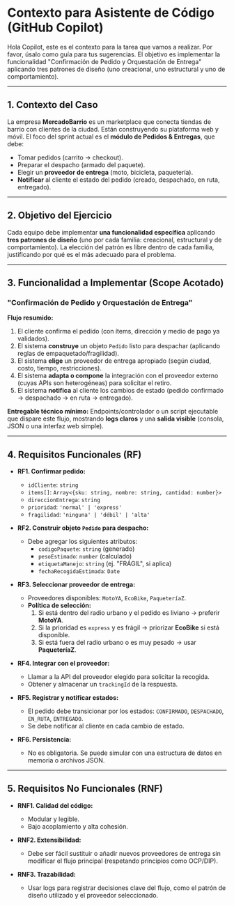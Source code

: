 # Contexto para Asistente de Código (GitHub Copilot)

Hola Copilot, este es el contexto para la tarea que vamos a realizar. Por favor, úsalo como guía para tus sugerencias. El objetivo es implementar la funcionalidad "Confirmación de Pedido y Orquestación de Entrega" aplicando tres patrones de diseño (uno creacional, uno estructural y uno de comportamiento).

---

## 1. Contexto del Caso

La empresa **MercadoBarrio** es un marketplace que conecta tiendas de barrio con clientes de la ciudad. Están construyendo su plataforma web y móvil. El foco del sprint actual es el **módulo de Pedidos & Entregas**, que debe:

* Tomar pedidos (carrito → checkout).
* Preparar el despacho (armado del paquete).
* Elegir un **proveedor de entrega** (moto, bicicleta, paquetería).
* **Notificar** al cliente el estado del pedido (creado, despachado, en ruta, entregado).

---

## 2. Objetivo del Ejercicio

Cada equipo debe implementar **una funcionalidad específica** aplicando **tres patrones de diseño** (uno por cada familia: creacional, estructural y de comportamiento). La elección del patrón es libre dentro de cada familia, justificando por qué es el más adecuado para el problema.

---

## 3. Funcionalidad a Implementar (Scope Acotado)

### "Confirmación de Pedido y Orquestación de Entrega"

**Flujo resumido:**

1.  El cliente confirma el pedido (con ítems, dirección y medio de pago ya validados).
2.  El sistema **construye** un objeto `Pedido` listo para despachar (aplicando reglas de empaquetado/fragilidad).
3.  El sistema **elige** un proveedor de entrega apropiado (según ciudad, costo, tiempo, restricciones).
4.  El sistema **adapta o compone** la integración con el proveedor externo (cuyas APIs son heterogéneas) para solicitar el retiro.
5.  El sistema **notifica** al cliente los cambios de estado (pedido confirmado → despachado → en ruta → entregado).

**Entregable técnico mínimo:** Endpoints/controlador o un script ejecutable que dispare este flujo, mostrando **logs claros** y una **salida visible** (consola, JSON o una interfaz web simple).

---

## 4. Requisitos Funcionales (RF)

* **RF1. Confirmar pedido:**
    * `idCliente`: `string`
    * `items[]`: `Array<{sku: string, nombre: string, cantidad: number}>`
    * `direccionEntrega`: `string`
    * `prioridad`: `'normal' | 'express'`
    * `fragilidad`: `'ninguna' | 'débil' | 'alta'`

* **RF2. Construir objeto `Pedido` para despacho:**
    * Debe agregar los siguientes atributos:
        * `codigoPaquete`: `string` (generado)
        * `pesoEstimado`: `number` (calculado)
        * `etiquetaManejo`: `string` (ej. "FRÁGIL", si aplica)
        * `fechaRecogidaEstimada`: `Date`

* **RF3. Seleccionar proveedor de entrega:**
    * Proveedores disponibles: `MotoYA`, `EcoBike`, `PaqueteríaZ`.
    * **Política de selección:**
        1.  Si está dentro del radio urbano y el pedido es liviano → preferir **MotoYA**.
        2.  Si la prioridad es `express` y es frágil → priorizar **EcoBike** si está disponible.
        3.  Si está fuera del radio urbano o es muy pesado → usar **PaqueteríaZ**.

* **RF4. Integrar con el proveedor:**
    * Llamar a la API del proveedor elegido para solicitar la recogida.
    * Obtener y almacenar un `trackingId` de la respuesta.

* **RF5. Registrar y notificar estados:**
    * El pedido debe transicionar por los estados: `CONFIRMADO`, `DESPACHADO`, `EN_RUTA`, `ENTREGADO`.
    * Se debe notificar al cliente en cada cambio de estado.

* **RF6. Persistencia:**
    * No es obligatoria. Se puede simular con una estructura de datos en memoria o archivos JSON.

---

## 5. Requisitos No Funcionales (RNF)

* **RNF1. Calidad del código:**
    * Modular y legible.
    * Bajo acoplamiento y alta cohesión.

* **RNF2. Extensibilidad:**
    * Debe ser fácil sustituir o añadir nuevos proveedores de entrega sin modificar el flujo principal (respetando principios como OCP/DIP).

* **RNF3. Trazabilidad:**
    * Usar logs para registrar decisiones clave del flujo, como el patrón de diseño utilizado y el proveedor seleccionado.